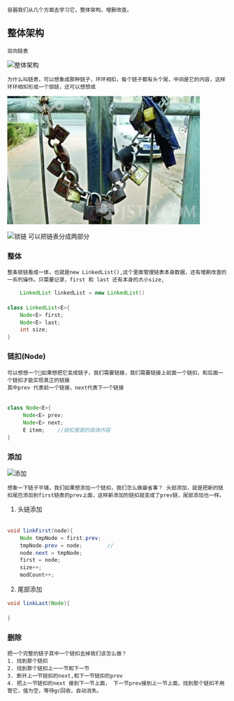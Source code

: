 	
	容器我们从几个方面去学习它，整体架构，增删改查。


## 整体架构
	
	双向链表

![整体架构](https://camo.githubusercontent.com/23195b49d138a1a43ae146469123026b0f38ebf57a2fc5f911d4b8b0be75163d/68747470733a2f2f646576796b2e6f73732d636e2d71696e6764616f2e616c6979756e63732e636f6d2f626c6f672f32303230303332373137303731302e6a706567)


	为什么叫链表，可以想象成那种链子，环环相扣，每个链子都有头个尾，中间是它的内容，这样环环相扣形成一个锁链，还可以想想成

![大概这个样子](./img/201510301446149081308_8.jpeg)

![锁链](https://gimg2.baidu.com/image_search/src=http%3A%2F%2Fimg1.cache.netease.com%2Fcatchpic%2F4%2F41%2F41597A58C478A659BA5A4D37291B4165.jpg&refer=http%3A%2F%2Fimg1.cache.netease.com&app=2002&size=f9999,10000&q=a80&n=0&g=0n&fmt=jpeg?sec=1628402367&t=2322d7d103364199acabf1a2ca83f1a6)
	可以把链表分成两部分

### 整体
		
	整条锁链看成一体，也就是new LinkedList(),这个里面管理链表本身数据，还有增删改查的一系列操作。只需要记录，first 和 last 还有本身的大小size,

```java
	LinkedList linkedList = new LinkedList()

class LinkedList<E>{
	Node<E> first;
	Node<E> last;
	int size;
}
```

### 链扣(Node)
	
	可以想想一个🔗如果想把它变成链子，我们需要链接，我们需要链接上前面一个链扣，和后面一个链扣才能实现真正的链接
	其中prev 代表前一个链接，next代表下一个链接

```java

class Node<E>{
	 Node<E> prev;
	 Node<E> next;
	 E item;	//链扣里面的具体内容
}

```

### 添加
![添加](https://camo.githubusercontent.com/a4a172833e5e8556e43da9c97925e73f203d300883c5e94b1fe6113e96bfda54/68747470733a2f2f646576796b2e6f73732d636e2d71696e6764616f2e616c6979756e63732e636f6d2f626c6f672f32303230303332373137303831342e676966)
	
	想象一下链子平铺，我们如果想添加一个链扣，我们怎么做最省事？ 头部添加，就是把新的链扣尾巴添加到first链表的prev上面，这样新添加的链扣就变成了prev链，尾部添加也一样。

1. 头链添加
```java

void linkFirst(node){
	Node tmpNode = first.prev;
	tmpNode.prev = node;		//
	node.next = tmpNode;
	first = node;
	size++;
	modCount++;

```

2. 尾部添加
```java
void linkLast(Node){
	
}
```


### 删除

	把一个完整的链子其中一个链扣去掉我们该怎么做？
	1. 找到那个链扣
	2. 找到那个链扣上一一节和下一节
	3. 断开上一节链扣的next,和下一节链扣的prev
	4. 把上一节链扣的next 接到下一节上面， 下一节prev接到上一节上面，找到那个链扣不用管它，值为空，等待gc回收，自动消失。

	








